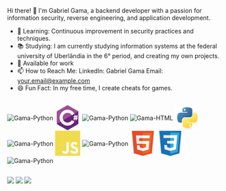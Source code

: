 Hi there! 👋
I'm Gabriel Gama, a backend developer with a passion for information security, reverse engineering, and application development.

- 🌱 Learning: Continuous improvement in security practices and techniques.
- 📚 Studying: I am currently studying information systems at the federal university of Uberlândia in the 6° period, and creating my own projects.
- 💼 Available for work
- 📫 How to Reach Me:
LinkedIn: Gabriel Gama
Email: your.email@example.com
- 😄 Fun Fact: In my free time, I create cheats for games.
<div style="display: inline_block"><br>
   <img align="center" alt="Gama-Python" height="60" width="60" src="https://cdn.jsdelivr.net/gh/devicons/devicon@latest/icons/cplusplus/cplusplus-original.svg">
   <img align="center" alt="Gama-Csharp" height="60" width="60" src="https://raw.githubusercontent.com/devicons/devicon/master/icons/csharp/csharp-original.svg">
    <img align="center" alt="Gama-Python" height="60" width="60" src="https://cdn.jsdelivr.net/gh/devicons/devicon@latest/icons/c/c-original.svg">
 
   <img align="center" alt="Gama-HTML" height="60" width="60" src="https://cdn.jsdelivr.net/gh/devicons/devicon@latest/icons/php/php-original.svg">
  <img align="center" alt="Gama-Python" height="60" width="60" src="https://raw.githubusercontent.com/devicons/devicon/master/icons/python/python-original.svg">
  <img align="center" alt="Gama-Python" height="60" width="60" src="https://cdn.jsdelivr.net/gh/devicons/devicon@latest/icons/java/java-original-wordmark.svg">

  <img align="center" alt="Gama-Js" height="60" width="60" src="https://raw.githubusercontent.com/devicons/devicon/master/icons/javascript/javascript-plain.svg">
  <img align="center" alt="Gama-Python" height="60" width="60" src="https://cdn.jsdelivr.net/gh/devicons/devicon@latest/icons/mysql/mysql-original-wordmark.svg">
  <img align="center" alt="Gama-HTML" height="60" width="60" src="https://raw.githubusercontent.com/devicons/devicon/master/icons/html5/html5-original.svg">
  <img align="center" alt="Gama-CSS" height="60" width="60" src="https://raw.githubusercontent.com/devicons/devicon/master/icons/css3/css3-original.svg">
  <img align="center" alt="Gama-Python" height="60" width="60" src="https://cdn.jsdelivr.net/gh/devicons/devicon@latest/icons/r/r-original.svg">
 
</div>
  
  ##
 
<div> 
 <!-- <a href="https://www.youtube.com/channel/UC_-uuuZbY0AAt9CViNzvc-Q" target="_blank"><img src="https://img.shields.io/badge/YouTube-FF0000?style=for-the-badge&logo=youtube&logoColor=white" target="_blank"></a>-->
  <!--<a href="https://instagram.com/rafaballerini" target="_blank"><img src="https://img.shields.io/badge/-Instagram-%23E4405F?style=for-the-badge&logo=instagram&logoColor=white" target="_blank"></a>-->
 <!--	<a href="https://www.twitch.tv/rafaballerinii" target="_blank"><img src="https://img.shields.io/badge/Twitch-9146FF?style=for-the-badge&logo=twitch&logoColor=white" target="_blank"></a>-->
 <a href="https://discord.gg/vJM8DaX3QV" target="_blank"><img src="https://img.shields.io/badge/Discord-7289DA?style=for-the-badge&logo=discord&logoColor=white" target="_blank"></a> 
  <a href = "mailto:"><img src="https://img.shields.io/badge/-Gmail-%23333?style=for-the-badge&logo=gmail&logoColor=white" target="_blank"></a>
  <a href="https://www.linkedin.com/in/rafaella-ballerini-45875016a" target="_blank"><img src="https://img.shields.io/badge/-LinkedIn-%230077B5?style=for-the-badge&logo=linkedin&logoColor=white" target="_blank"></a> 
  
</div>
